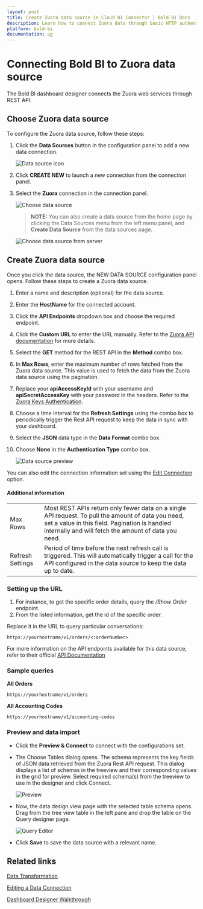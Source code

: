 ```yaml
---
layout: post
title: Create Zuora data source in Cloud BI Connector | Bold BI Docs
description: Learn how to connect Zuora data through basic HTTP authentication with Bold BI to create a data source for the dashboards in your cloud application.
platform: bold-bi
documentation: ug
---
```


# Connecting Bold BI to Zuora data source
The Bold BI dashboard designer connects the Zuora web services through REST API. 

## Choose Zuora data source

To configure the Zuora data source, follow these steps:
1. Click the **Data Sources** button in the configuration panel to add a new data connection.

   ![Data source icon](/static/assets/working-with-datasource/data-connectors/images/common/DataSourcesIcon.png)
   
2. Click **CREATE NEW** to launch a new connection from the connection panel.
3. Select the **Zuora** connection in the connection panel.

   ![Choose data source](/static/assets/working-with-datasource/data-connectors/images/Zuora/ChooseDS.png)

     > **NOTE:** You can also create a data source from the home page by clicking the Data Sources menu from the left menu panel, and **Create Data Source** from the data sources page.

   ![Choose data source from server](/static/assets/working-with-datasource/data-connectors/images/Zuora/ChooseDS_Server.png)

## Create Zuora data source
Once you click the data source, the NEW DATA SOURCE configuration panel opens. Follow these steps to create a Zuora data source.
1. Enter a name and description (optional) for the data source.
2. Enter the **HostName** for the connected account.
3. Click the **API Endpoints** dropdown box and choose the required endpoint.
4. Click the **Custom URL** to enter the URL manually. Refer to the [Zuora API documentation](https://www.zuora.com/developer/api-reference/) for more details. 
5. Select the **GET** method for the REST API in the **Method** combo box.
6. In **Max Rows**, enter the maximum number of rows fetched from the Zuora data source. This value is used to fetch the data from the Zuora data source using the pagination.
7. Replace your **apiAccessKeyId** with your username and **apiSecretAccessKey** with your password in the headers. Refer to the [Zuora Keys Authentication](https://www.zuora.com/developer/api-reference/#section/Authentication/Other-Supported-Authentication-Schemes).
8. Choose a time interval for the **Refresh Settings** using the combo box to periodically trigger the Rest API request to keep the data in sync with your dashboard.   
9. Select the **JSON** data type in the **Data Format** combo box.
10. Choose **None** in the **Authentication Type** combo box.

    ![Data source preview](/static/assets/working-with-datasource/data-connectors/images/Zuora/DataSourcesView.png)

You can also edit the connection information set using the [Edit Connection](/working-with-data-source/editing-a-data-connection/) option.

#### Additional information
<table width="600">
<tr>
<td>
Max Rows
</td>
<td>
Most REST APIs return only fewer data on a single API request. To pull the amount of data you need, set a value in this field.  
Pagination is handled internally and will fetch the amount of data you need.
</td>
</tr>
<tr>
<td>
Refresh Settings
</td>
<td>
Period of time before the next refresh call is triggered. This will automatically trigger a call for the API configured in the data source to keep the data up to date.
</td>
</tr>
</table>

### Setting up the URL

1. For instance, to get the specific order details, query the <i>/Show Order</i> endpoint.
2. From the listed information, get the id of the specific order.

Replace it in the URL to query particular conversations:

`https://yourhostname/v1/orders/<:orderNumber>`

For more information on the API endpoints available for this data source, refer to their official [API Documentation](https://www.zuora.com/developer/api-reference/)

### Sample queries

**All Orders**

`https://yourhostname/v1/orders`

**All Accounting Codes**

`https://yourhostname/v1/accounting-codes`


### Preview and data import
* Click the **Preview & Connect** to connect with the configurations set.
* The Choose Tables dialog opens. The schema represents the key fields of JSON data retrieved from the Zuora Rest API request. This dialog displays a list of schemas in the treeview and their corresponding values in the grid for preview. Select required schema(s) from the treeview to use in the designer and click Connect.

   ![Preview](/static/assets/working-with-datasource/data-connectors/images/common/Preview.png)

* Now, the data design view page with the selected table schema opens. Drag from the tree view table in the left pane and drop the table on the Query designer page.

   ![Query Editor](/static/assets/working-with-datasource/data-connectors/images/common/QueryEditor.png)

* Click **Save** to save the data source with a relevant name.

## Related links
[Data Transformation](/working-with-data-source/transforming-data/joining-table/)

[Editing a Data Connection](/working-with-data-source/editing-a-data-connection/)   

[Dashboard Designer Walkthrough](/getting-started/creating-dashboard/)